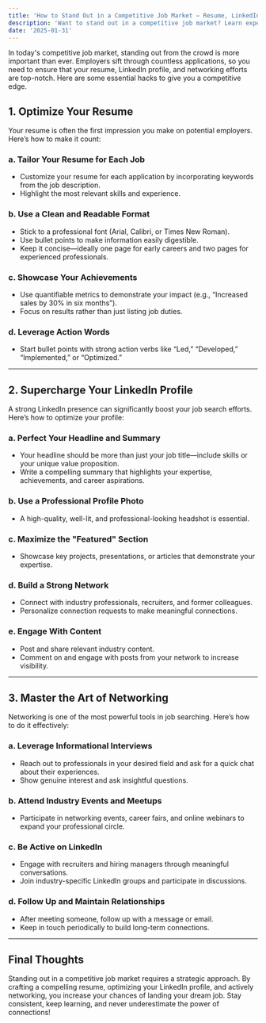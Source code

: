 ```yaml
---
title: 'How to Stand Out in a Competitive Job Market – Resume, LinkedIn, and Networking Hacks'
description: 'Want to stand out in a competitive job market? Learn expert resume tips, LinkedIn strategies, and networking hacks to boost your job search success.'
date: '2025-01-31'
---
```


In today's competitive job market, standing out from the crowd is more important than ever. Employers sift through countless applications, so you need to ensure that your resume, LinkedIn profile, and networking efforts are top-notch. Here are some essential hacks to give you a competitive edge.

## 1. Optimize Your Resume

Your resume is often the first impression you make on potential employers. Here’s how to make it count:

### a. Tailor Your Resume for Each Job
- Customize your resume for each application by incorporating keywords from the job description.
- Highlight the most relevant skills and experience.

### b. Use a Clean and Readable Format
- Stick to a professional font (Arial, Calibri, or Times New Roman).
- Use bullet points to make information easily digestible.
- Keep it concise—ideally one page for early careers and two pages for experienced professionals.

### c. Showcase Your Achievements
- Use quantifiable metrics to demonstrate your impact (e.g., “Increased sales by 30% in six months”).
- Focus on results rather than just listing job duties.

### d. Leverage Action Words
- Start bullet points with strong action verbs like “Led,” “Developed,” “Implemented,” or “Optimized.”

---

## 2. Supercharge Your LinkedIn Profile

A strong LinkedIn presence can significantly boost your job search efforts. Here’s how to optimize your profile:

### a. Perfect Your Headline and Summary
- Your headline should be more than just your job title—include skills or your unique value proposition.
- Write a compelling summary that highlights your expertise, achievements, and career aspirations.

### b. Use a Professional Profile Photo
- A high-quality, well-lit, and professional-looking headshot is essential.

### c. Maximize the "Featured" Section
- Showcase key projects, presentations, or articles that demonstrate your expertise.

### d. Build a Strong Network
- Connect with industry professionals, recruiters, and former colleagues.
- Personalize connection requests to make meaningful connections.

### e. Engage With Content
- Post and share relevant industry content.
- Comment on and engage with posts from your network to increase visibility.

---

## 3. Master the Art of Networking

Networking is one of the most powerful tools in job searching. Here’s how to do it effectively:

### a. Leverage Informational Interviews
- Reach out to professionals in your desired field and ask for a quick chat about their experiences.
- Show genuine interest and ask insightful questions.

### b. Attend Industry Events and Meetups
- Participate in networking events, career fairs, and online webinars to expand your professional circle.

### c. Be Active on LinkedIn
- Engage with recruiters and hiring managers through meaningful conversations.
- Join industry-specific LinkedIn groups and participate in discussions.

### d. Follow Up and Maintain Relationships
- After meeting someone, follow up with a message or email.
- Keep in touch periodically to build long-term connections.

---

## Final Thoughts

Standing out in a competitive job market requires a strategic approach. By crafting a compelling resume, optimizing your LinkedIn profile, and actively networking, you increase your chances of landing your dream job. Stay consistent, keep learning, and never underestimate the power of connections!

